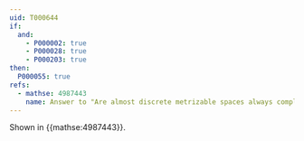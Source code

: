 ```yaml
---
uid: T000644
if:
  and:
    - P000002: true
    - P000028: true
    - P000203: true
then:
  P000055: true
refs:
  - mathse: 4987443
    name: Answer to "Are almost discrete metrizable spaces always completely metrizable?"
---
```


Shown in {{mathse:4987443}}.

